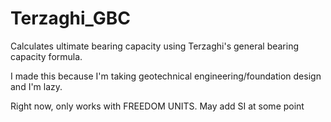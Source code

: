 # Terzaghi_GBC
Calculates ultimate bearing capacity using Terzaghi's general bearing capacity formula. 

I made this because I'm taking geotechnical engineering/foundation design and I'm lazy.

Right now, only works with FREEDOM UNITS. May add SI at some point
